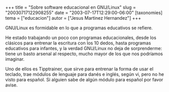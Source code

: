 +++
title = "Sobre software educacional en GNU/Linux"
slug = "20030717122908255"
date = "2003-07-17T12:29:00-06:00"
[taxonomies]
tema = ["educacion"]
autor = ["Jesus Martinez Hernandez"]
+++

GNU/Linux es formidable en lo que a programas educativos se refiere.

He estado trabajando un poco con programas educacionales, desde los
clásicos para entrenar la escritura con los 10 dedos, hasta programas
educativos para infantes, y la verdad GNU/Linux no deja de sorprenderme:
tiene un basto arsenal al respecto, mucho mayor de los que nos podríamos
imaginar.

Uno de ellos es Tipptrainer, que sirve para entrenar la forma de usar el
teclado, trae módulos de lenguaje para danés e inglés, según vi, pero no
he visto para español. Si alguien sabe de algún módulo para español por
favor avise.

